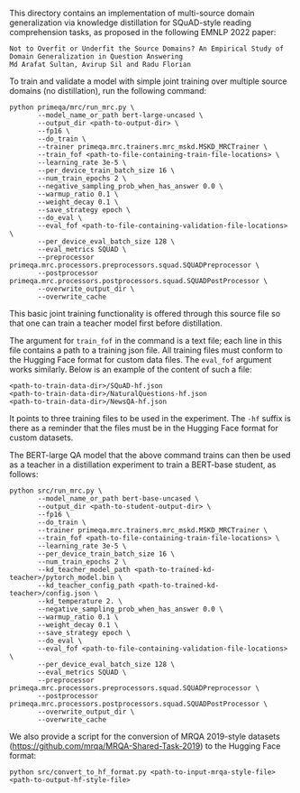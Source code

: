 This directory contains an implementation of multi-source domain generalization via knowledge distillation for SQuAD-style reading comprehension tasks, as proposed in the following EMNLP 2022 paper:

```
Not to Overfit or Underfit the Source Domains? An Empirical Study of Domain Generalization in Question Answering
Md Arafat Sultan, Avirup Sil and Radu Florian
```

To train and validate a model with simple joint training over multiple source domains (no distillation), run the following command:
```
python primeqa/mrc/run_mrc.py \
       --model_name_or_path bert-large-uncased \
       --output_dir <path-to-output-dir> \
       --fp16 \
       --do_train \
       --trainer primeqa.mrc.trainers.mrc_mskd.MSKD_MRCTrainer \
       --train_fof <path-to-file-containing-train-file-locations> \
       --learning_rate 3e-5 \
       --per_device_train_batch_size 16 \
       --num_train_epochs 2 \
       --negative_sampling_prob_when_has_answer 0.0 \
       --warmup_ratio 0.1 \
       --weight_decay 0.1 \
       --save_strategy epoch \
       --do_eval \
       --eval_fof <path-to-file-containing-validation-file-locations> \
       --per_device_eval_batch_size 128 \
       --eval_metrics SQUAD \
       --preprocessor primeqa.mrc.processors.preprocessors.squad.SQUADPreprocessor \
       --postprocessor primeqa.mrc.processors.postprocessors.squad.SQUADPostProcessor \
       --overwrite_output_dir \
       --overwrite_cache
```
This basic joint training functionality is offered through this source file so that one can train a teacher model first before distillation.

The argument for `train_fof` in the command is a text file; each line in this file contains a path to a training json file. All training files must conform to the Hugging Face format for custom data files. The `eval_fof` argument works similarly. Below is an example of the content of such a file:
```
<path-to-train-data-dir>/SQuAD-hf.json
<path-to-train-data-dir>/NaturalQuestions-hf.json
<path-to-train-data-dir>/NewsQA-hf.json
```
It points to three training files to be used in the experiment. The `-hf` suffix is there as a reminder that the files must be in the Hugging Face format for custom datasets.

The BERT-large QA model that the above command trains can then be used as a teacher in a distillation experiment to train a BERT-base student, as follows:
```
python src/run_mrc.py \
       --model_name_or_path bert-base-uncased \
       --output_dir <path-to-student-output-dir> \
       --fp16 \
       --do_train \
       --trainer primeqa.mrc.trainers.mrc_mskd.MSKD_MRCTrainer \
       --train_fof <path-to-file-containing-train-file-locations> \
       --learning_rate 3e-5 \
       --per_device_train_batch_size 16 \
       --num_train_epochs 2 \
       --kd_teacher_model_path <path-to-trained-kd-teacher>/pytorch_model.bin \
       --kd_teacher_config_path <path-to-trained-kd-teacher>/config.json \
       --kd_temperature 2. \
       --negative_sampling_prob_when_has_answer 0.0 \
       --warmup_ratio 0.1 \
       --weight_decay 0.1 \
       --save_strategy epoch \
       --do_eval \
       --eval_fof <path-to-file-containing-validation-file-locations> \
       --per_device_eval_batch_size 128 \
       --eval_metrics SQUAD \
       --preprocessor primeqa.mrc.processors.preprocessors.squad.SQUADPreprocessor \
       --postprocessor primeqa.mrc.processors.postprocessors.squad.SQUADPostProcessor \
       --overwrite_output_dir \
       --overwrite_cache       
```

We also provide a script for the conversion of MRQA 2019-style datasets (https://github.com/mrqa/MRQA-Shared-Task-2019) to the Hugging Face format:
```
python src/convert_to_hf_format.py <path-to-input-mrqa-style-file> <path-to-output-hf-style-file>
```